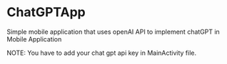 # ChatGPTApp
Simple mobile application that uses openAI API to implement chatGPT in Mobile Application

NOTE: You have to add your chat gpt api key in MainActivity file.
